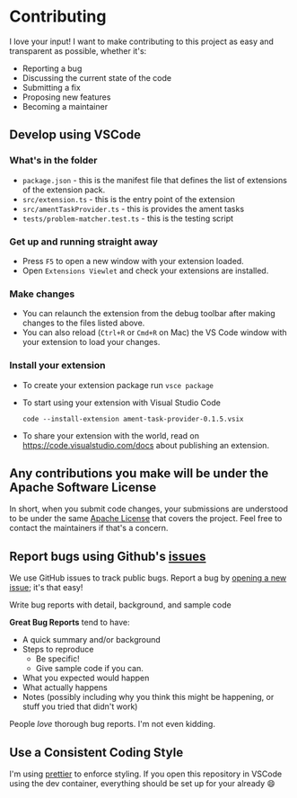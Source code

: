 # Contributing

I love your input! I want to make contributing to this project as easy and transparent as possible, whether it's:

- Reporting a bug
- Discussing the current state of the code
- Submitting a fix
- Proposing new features
- Becoming a maintainer

## Develop using VSCode

### What's in the folder

- `package.json` - this is the manifest file that defines the list of extensions of the extension pack.
- `src/extension.ts` - this is the entry point of the extension
- `src/amentTaskProvider.ts` - this is provides the ament tasks
- `tests/problem-matcher.test.ts` - this is the testing script

### Get up and running straight away

- Press `F5` to open a new window with your extension loaded.
- Open `Extensions Viewlet` and check your extensions are installed.

### Make changes

- You can relaunch the extension from the debug toolbar after making changes to the files listed above.
- You can also reload (`Ctrl+R` or `Cmd+R` on Mac) the VS Code window with your extension to load your changes.

### Install your extension

- To create your extension package run `vsce package`
- To start using your extension with Visual Studio Code

  `code --install-extension ament-task-provider-0.1.5.vsix`

- To share your extension with the world, read on <https://code.visualstudio.com/docs> about publishing an extension.

## Any contributions you make will be under the Apache Software License

In short, when you submit code changes, your submissions are understood to be under the same [Apache License](https://github.com/athackst/vscode-ament-task-provider/blob/main/LICENSE) that covers the project. Feel free to contact the maintainers if that's a concern.

## Report bugs using Github's [issues](https://github.com/athackst/vscode-ament-task-provider/issues)

We use GitHub issues to track public bugs. Report a bug by [opening a new issue](https://github.com/athackst/vscode-ament-task-provider/issues/new/choose); it's that easy!

Write bug reports with detail, background, and sample code

**Great Bug Reports** tend to have:

- A quick summary and/or background
- Steps to reproduce
  - Be specific!
  - Give sample code if you can.
- What you expected would happen
- What actually happens
- Notes (possibly including why you think this might be happening, or stuff you tried that didn't work)

People _love_ thorough bug reports. I'm not even kidding.

## Use a Consistent Coding Style

I'm using [prettier](https://prettier.io/) to enforce styling. If you open this repository in VSCode using the dev container, everything should be set up for your already :smile:
